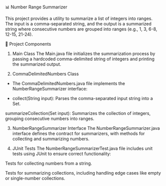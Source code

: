 📊 Number Range Summarizer

This project provides a utility to summarize a list of integers into ranges. The input is a comma-separated string, and the output is a summarized string where consecutive numbers are grouped into ranges (e.g., 1, 3, 6-8, 12-15, 21-24).

🧠 Project Components
1. Main Class
The Main.java file initializes the summarization process by passing a hardcoded comma-delimited string of integers and printing the summarized output.

2. CommaDelimitedNumbers Class
  - The CommaDelimitedNumbers.java file implements the NumberRangeSummarizer interface:

- collect(String input): Parses the comma-separated input string into a Set<Integer>.

summarizeCollection(Set<Integer> input): Summarizes the collection of integers, grouping consecutive numbers into ranges.

3. NumberRangeSummarizer Interface
The NumberRangeSummarizer.java interface defines the contract for summarizers, with methods for collecting and summarizing numbers.

4. JUnit Tests
The NumberRangeSummarizerTest.java file includes unit tests using JUnit to ensure correct functionality:

Tests for collecting numbers from a string.

Tests for summarizing collections, including handling edge cases like empty or single-number collections.
